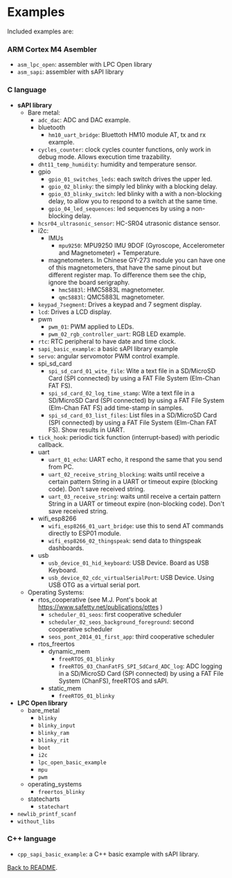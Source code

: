 # Examples

Included examples are:

### ARM Cortex M4 Asembler

 - `asm_lpc_open`: assembler with LPC Open library
 - `asm_sapi`: assembler with sAPI library

### C language

 - **sAPI library**
    - Bare metal:
        - `adc_dac`: ADC and DAC example.
        - bluetooth
            - `hm10_uart_bridge`: Bluettoth HM10 module AT, tx and rx example.
        - `cycles_counter`: clock cycles counter functions, only work in debug mode. Allows execution time trazability.
        - `dht11_temp_humidity`: humidity and temperature sensor.
        - gpio
            - `gpio_01_switches_leds`: each switch drives the upper led.
            - `gpio_02_blinky`: the simply led blinky with a blocking delay.
            - `gpio_03_blinky_switch`: led blinky with a with a non-blocking delay, to allow you to respond to a switch at the same time.
            - `gpio_04_led_sequences`: led sequences by using a non-blocking delay.
        - `hcsr04_ultrasonic_sensor`:  HC-SR04 utrasonic distance sensor.
        - i2c:
            - IMUs
                - `mpu9250`: MPU9250 IMU 9DOF (Gyroscope, Accelerometer and Magnetometer) + Temperature.
            - magnetometers. In Chinese GY-273 module you can have one of this magnetometers, that have the same pinout but different register map. To difference them see the chip, ignore the board serigraphy.
                - `hmc5883l`: HMC5883L magnetometer. 
                - `qmc5883l`: QMC5883L magnetometer.
        - `keypad_7segment`: Drives a keypad and 7 segment display.
        - `lcd`: Drives a LCD display.
        - pwm
            - `pwm_01`: PWM applied to LEDs.
            - `pwm_02_rgb_controller_uart`: RGB LED example.
        - `rtc`: RTC peripheral to have date and time clock.
        - `sapi_basic_example`: a basic sAPI library example
        - `servo`: angular servomotor PWM control example.
        - spi_sd_card
            - `spi_sd_card_01_wite_file`: Wite a text file in a SD/MicroSD Card (SPI connected) by using a FAT File System (Elm-Chan FAT FS).
            - `spi_sd_card_02_log_time_stamp`: Wite a text file in a SD/MicroSD Card (SPI connected) by using a FAT File System (Elm-Chan FAT FS) add time-stamp in samples.
            - `spi_sd_card_03_list_files`: List files in a SD/MicroSD Card (SPI connected) by using a FAT File System (Elm-Chan FAT FS). Show results in UART.
        - `tick_hook`: periodic tick function (interrupt-based) with periodic callback.
        - uart
            - `uart_01_echo`: UART echo, it respond the same that you send from PC.
            - `uart_02_receive_string_blocking`: waits until receive a certain pattern String in a UART or timeout expire (blocking code). Don't save received string.
            - `uart_03_receive_string`: waits until receive a certain pattern String in a UART or timeout expire (non-blocking code). Don't save received string.
        - wifi_esp8266
            - `wifi_esp8266_01_uart_bridge`: use this to send AT commands directly to ESP01 module.
            - `wifi_esp8266_02_thingspeak`: send data to thingspeak dashboards.
        - usb
            - `usb_device_01_hid_keyboard`: USB Device. Board as USB Keyboard.
            - `usb_device_02_cdc_virtualSerialPort`: USB Device. Using USB OTG as a virtual serial port.
    - Operating Systems:
        - rtos_cooperative (see M.J. Pont's book at https://www.safetty.net/publications/pttes )
            - `scheduler_01_seos`: first cooperative scheduler
            - `scheduler_02_seos_background_foreground`: second cooperative scheduler
            - `seos_pont_2014_01_first_app`: third cooperative scheduler
        - rtos_freertos
            - dynamic_mem
                - `freeRTOS_01_blinky`
                - `freeRTOS_03_ChanFatFS_SPI_SdCard_ADC_log`: ADC logging in a SD/MicroSD Card (SPI connected) by using a FAT File System (ChanFS), freeRTOS and sAPI.
            - static_mem
                - `freeRTOS_01_blinky`
 - **LPC Open library**
    - bare_metal
        - `blinky`
        - `blinky_input`
        - `blinky_ram`
        - `blinky_rit`
        - `boot`
        - `i2c`
        - `lpc_open_basic_example`
        - `mpu`
        - `pwm`
    - operating_systems
        - `freertos_blinky`
    - statecharts
        - `statechart`
 - `newlib_printf_scanf`
 - `without_libs`

### C++ language

 - `cpp_sapi_basic_example`: a C++ basic example with sAPI library.



[Back to README](../../readme/readme-en.md).